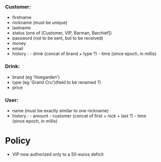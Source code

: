 ### Customer:
- firstname
- nickname (must be unique)
- lastname
- status (one of [Customer, VIP, Barman, Barchief])
- password (not to be sent, but to be received)
- money
- email
- history :
  	  - drink (concat of brand + type ?)
	  - time (since epoch, in millis)

### Drink:
- brand (eg 'Hoegarden')
- type (eg 'Grand Cru')(field to be renamed ?)
- price

### User:
- name (must be exactly similar to one nickname)
- history :
  	  - amount
	  - customer (concat of first + nick + last ?)
	  - time (since epoch, in millis)
	  
	  
# Policy
- VIP now authorized only to a 50-euros deficit

